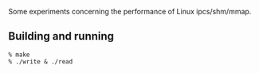 Some experiments concerning the performance of Linux ipcs/shm/mmap.

## Building and running

```
% make
% ./write & ./read
```
